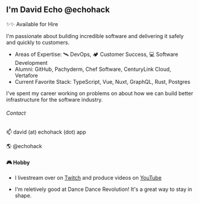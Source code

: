 ## I'm David Echo @echohack

✨✨ Available for Hire

I'm passionate about building incredible software and delivering it safely and quickly to customers.

- Areas of Expertise: 🛰 DevOps, 🏕 Customer Success, 💻 Software Development
- Alumni: GitHub, Pachyderm, Chef Software, CenturyLink Cloud, Vertafore
- Current Favorite Stack: TypeScript, Vue, Nuxt, GraphQL, Rust, Postgres

I've spent my career working on problems on about how we can build better infrastructure for the software industry.

###### Contact
📫 david (at) echohack (dot) app

🌎 @echohack

#### 🎮 Hobby
- I livestream over on [Twitch](https://twitch.tv/echohack) and produce videos on [YouTube](https://youtube.com/echohack)

- I'm reletively good at Dance Dance Revolution! It's a great way to stay in shape.